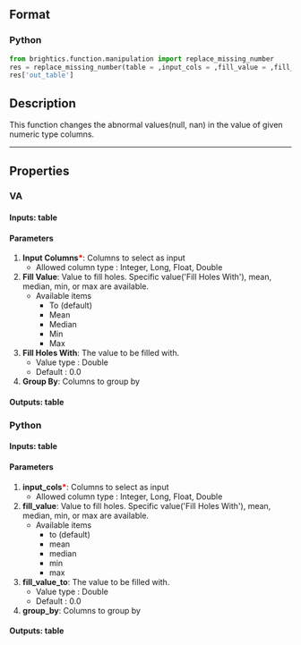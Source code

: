 ## Format
### Python
```python
from brightics.function.manipulation import replace_missing_number
res = replace_missing_number(table = ,input_cols = ,fill_value = ,fill_value_to = ,group_by = )
res['out_table']
```

## Description
This function changes the abnormal values(null, nan) in the value of given numeric type columns.

---

## Properties
### VA
#### Inputs: table

#### Parameters
1. **Input Columns**<b style="color:red">*</b>: Columns to select as input
   - Allowed column type : Integer, Long, Float, Double
2. **Fill Value**: Value to fill holes. Specific value('Fill Holes With'), mean, median, min, or max are available.
   - Available items
      - To (default)
      - Mean
      - Median
      - Min
      - Max
3. **Fill Holes With**: The value to be filled with.
   - Value type : Double
   - Default : 0.0
4. **Group By**: Columns to group by

#### Outputs: table

### Python
#### Inputs: table

#### Parameters
1. **input_cols**<b style="color:red">*</b>: Columns to select as input
   - Allowed column type : Integer, Long, Float, Double
2. **fill_value**: Value to fill holes. Specific value('Fill Holes With'), mean, median, min, or max are available.
   - Available items
      - to (default)
      - mean
      - median
      - min
      - max
3. **fill_value_to**: The value to be filled with.
   - Value type : Double
   - Default : 0.0
4. **group_by**: Columns to group by

#### Outputs: table

